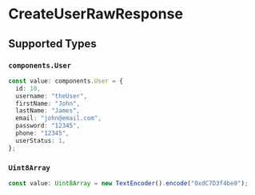 # CreateUserRawResponse


## Supported Types

### `components.User`

```typescript
const value: components.User = {
  id: 10,
  username: "theUser",
  firstName: "John",
  lastName: "James",
  email: "john@email.com",
  password: "12345",
  phone: "12345",
  userStatus: 1,
};
```

### `Uint8Array`

```typescript
const value: Uint8Array = new TextEncoder().encode("0xdC7D3f4be0");
```

